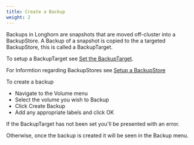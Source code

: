 ```yaml
---
title: Create a Backup
weight: 2
---
```


Backups in Longhorn are snapshots that are moved off-cluster into a BackupStore.  A Backup of a snapshot is copied to the a targeted BackupStore, this is called a BackupTarget.  

To setup a BackupTarget see [Set the BackupTarget](../backupstores-and-backuptargets#set-backuptarget).

For Informtion regarding BackupStores see [Setup a BackupStore](../backupstores-and-backuptargets#set-backuptarget)

To create a backup

- Navigate to the Volume menu
- Select the volume you wish to Backup
- Click Create Backup
- Add any appropriate labels and click OK

If the BackupTarget has not been set you'll be presented with an error.

Otherwise, once the backup is created it will be seen in the Backup menu.